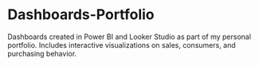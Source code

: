 # Dashboards-Portfolio
Dashboards created in Power BI and Looker Studio as part of my personal portfolio. Includes interactive visualizations on sales, consumers, and purchasing behavior.
